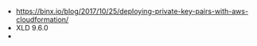 * https://binx.io/blog/2017/10/25/deploying-private-key-pairs-with-aws-cloudformation/
* XLD 9.6.0
* 
